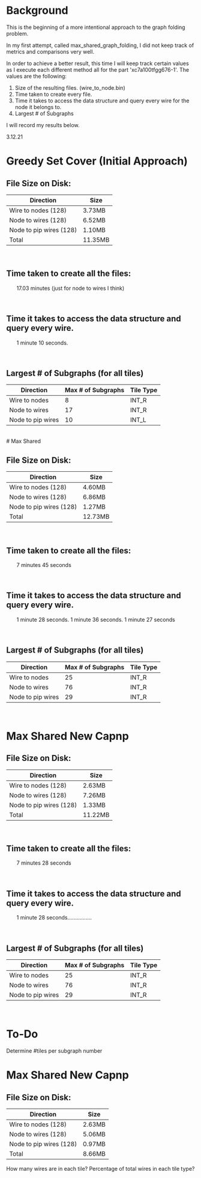 # Background

This is the beginning of a more intentional approach to the graph folding problem.  

In my first attempt, called max_shared_graph_folding, I did not keep track of metrics and comparisons very well.  

In order to achieve a better result, this time I will keep track certain values as I execute each different method all for the part 'xc7a100tfgg676-1'. The values are the following:  


1. Size of the resulting files. (wire_to_node.bin)  
2. Time taken to create every file.  
3. Time it takes to access the data structure and query every wire for the node it belongs to.  
4. Largest # of Subgraphs  


I will record my results below.

3.12.21
<!---
#############################################################################
######################  Greedy Set Cover  ###################################
#############################################################################
-->
# Greedy Set Cover (Initial Approach)

## File Size on Disk:

| Direction  | Size |
| ------------- | ------------- |
| Wire to nodes (128)  | 3.73MB  |
| Node to wires (128)  | 6.52MB  |
| Node to pip wires (128)  | 1.10MB  |  
| Total  | 11.35MB |  

<br/>

## Time taken to create all the files:

&nbsp;&nbsp;&nbsp;&nbsp;&nbsp;&nbsp; 17.03 minutes (just for node to wires I think)

<br/>

## Time it takes to access the data structure and query every wire.
&nbsp;&nbsp;&nbsp;&nbsp;&nbsp;&nbsp; 1 minute 10 seconds.
<!---
69.67user 0.48system 1:10.16elapsed 99%CPU (0avgtext+0avgdata 189380maxresident)k
216inputs+0outputs (0major+87040minor)pagefaults 0swaps
-->


<br/>

## Largest # of Subgraphs (for all tiles)
| Direction  | Max # of Subgraphs | Tile Type |
| ------------- | ------------- | ----- |
| Wire to nodes| 8 | INT_R |
| Node to wires| 17 | INT_R |
| Node to pip wires| 10| INT_L  |

<br/>
<!---
#############################################################################
######################  Max Shared (old capnp)  #############################
#############################################################################
-->
# Max Shared

## File Size on Disk:

| Direction  | Size |
| ------------- | ------------- |
| Wire to nodes (128)  | 4.60MB  |
| Node to wires (128)  | 6.86MB  |
| Node to pip wires (128)  | 1.27MB  |  
| Total  | 12.73MB  |  

<br/>

## Time taken to create all the files:

&nbsp;&nbsp;&nbsp;&nbsp;&nbsp;&nbsp; 7 minutes 45 seconds

<br/>

## Time it takes to access the data structure and query every wire.
&nbsp;&nbsp;&nbsp;&nbsp;&nbsp;&nbsp; 1 minute 28 seconds. 1 minute 36 seconds. 1 minute 27 seconds
<!---
69.67user 0.48system 1:10.16elapsed 99%CPU (0avgtext+0avgdata 189380maxresident)k
216inputs+0outputs (0major+87040minor)pagefaults 0swaps
-->


<br/>

## Largest # of Subgraphs (for all tiles)
| Direction  | Max # of Subgraphs | Tile Type |
| ------------- | ------------- | ----- |
| Wire to nodes| 25 | INT_R |
| Node to wires| 76 | INT_R |
| Node to pip wires| 29 | INT_R  |


<br/>


<!---
#############################################################################
######################  Max Shared New Capnp  ###############################
#############################################################################
-->
# Max Shared New Capnp

## File Size on Disk:

| Direction  | Size |
| ------------- | ------------- |
| Wire to nodes (128)  | 2.63MB  |
| Node to wires (128)  | 7.26MB  |
| Node to pip wires (128)  | 1.33MB  |  
| Total  | 11.22MB  |  


<br/>

## Time taken to create all the files:

&nbsp;&nbsp;&nbsp;&nbsp;&nbsp;&nbsp; 7 minutes 28 seconds

<br/>

## Time it takes to access the data structure and query every wire.
&nbsp;&nbsp;&nbsp;&nbsp;&nbsp;&nbsp; 1 minute 28 seconds................

<br/>

## Largest # of Subgraphs (for all tiles)
| Direction  | Max # of Subgraphs | Tile Type |
| ------------- | ------------- | ----- |
| Wire to nodes| 25 | INT_R |
| Node to wires| 76 | INT_R |
| Node to pip wires| 29 | INT_R  |

<br/>


# To-Do  
Determine #tiles per subgraph number

<!---
#############################################################################
######################  Max Shared New Capnp (with every pkey in place)  ###############################
#############################################################################
-->
# Max Shared New Capnp

## File Size on Disk:

| Direction  | Size |
| ------------- | ------------- |
| Wire to nodes (128)  | 2.63MB  |
| Node to wires (128)  | 5.06MB  |
| Node to pip wires (128)  | 0.97MB  |  
| Total  | 8.66MB  |  




How many wires are in each tile?
Percentage of total wires in each tile type?